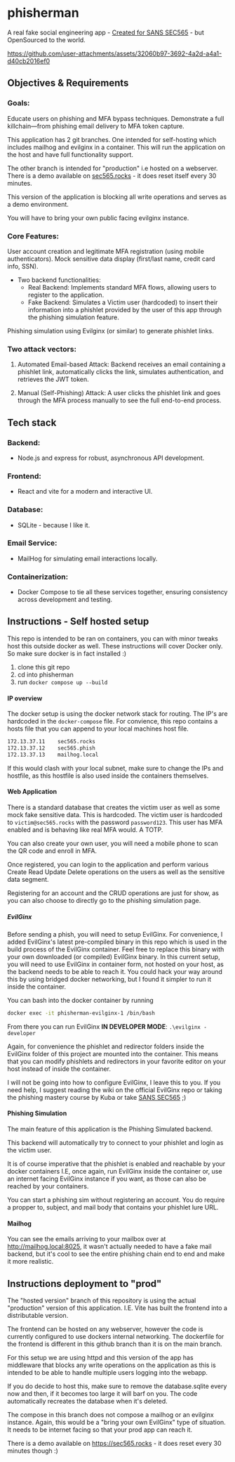 # phisherman
A real fake social engineering app - [Created for SANS SEC565](https://www.sans.org/cyber-security-courses/red-team-operations-adversary-emulation/) - but OpenSourced to the world. 



https://github.com/user-attachments/assets/32060b97-3692-4a2d-a4a1-d40cb2016ef0




## Objectives & Requirements

### Goals:
Educate users on phishing and MFA bypass techniques.
Demonstrate a full killchain—from phishing email delivery to MFA token capture.


This application has 2 git branches. One intended for self-hosting which includes mailhog and evilginx in a container. This will run the application on the host and have full functionality support.

The other branch is intended for "production" i.e hosted on a webserver.
There is a demo available on [sec565.rocks](https://sec565.rocks) - it does reset itself every 30 minutes.

This version of the application is blocking all write operations and serves as a demo environment. 

You will have to bring your own public facing evilginx instance.

### Core Features:
User account creation and legitimate MFA registration (using mobile authenticators).
Mock sensitive data display (first/last name, credit card info, SSN).

* Two backend functionalities:
  * Real Backend: Implements standard MFA flows, allowing users to register to the application.
  * Fake Backend: Simulates a Victim user (hardcoded) to insert their information into a phishlet provided by the user of this app through the phishing simulation feature.

Phishing simulation using Evilginx (or similar) to generate phishlet links.

### Two attack vectors:
1. Automated Email-based Attack: Backend receives an email containing a phishlet link, automatically clicks the link, simulates authentication, and retrieves the JWT token.

2. Manual (Self-Phishing) Attack: A user clicks the phishlet link and goes through the MFA process manually to see the full end-to-end process.


## Tech stack

### Backend:
* Node.js and express for robust, asynchronous API development.

### Frontend: 
* React and vite for a modern and interactive UI.

### Database: 
* SQLite - because I like it.

### Email Service: 
* MailHog for simulating email interactions locally.

### Containerization: 
* Docker Compose to tie all these services together, ensuring consistency across development and testing.


## Instructions - Self hosted setup 

This repo is intended to be ran on containers, you can with minor tweaks host this outside docker as well. These instructions will cover Docker only. So make sure docker is in fact installed :)

1. clone this git repo
2. cd into phisherman
3. run `docker compose up --build` 


#### IP overview

The docker setup is using the docker network stack for routing. The IP's are hardcoded in the `docker-compose` file. 
For convience, this repo contains a hosts file that you can append to your local machines host file.

```bash
172.13.37.11    sec565.rocks
172.13.37.12    sec565.phish
172.13.37.13    mailhog.local
```

If this would clash with your local subnet, make sure to change the IPs and hostfile, as this hostfile is also used inside the containers themselves. 

#### Web Application
There is a standard database that creates the victim user as well as some mock fake sensitive data. This is hardcoded.
The victim user is hardcoded to `victim@sec565.rocks` with the password `password123`. This user has MFA enabled and is behaving like real MFA would. A TOTP. 

You can also create your own user, you will need a mobile phone to scan the QR code and enroll in MFA. 

Once registered, you can login to the application and perform various Create Read Update Delete operations on the users as well as the sensitive data segment. 

Registering for an account and the CRUD operations are just for show, as you can also choose to directly go to the phishing simulation page. 


##### EvilGinx
Before sending a phish, you will need to setup EvilGinx. For convenience, I added EvilGinx's latest pre-compiled binary in this repo which is used in the build process of the EvilGinx container. Feel free to replace this binary with your own downloaded (or compiled) EvilGinx binary. In this current setup, you will need to use EvilGinx in container form, not hosted on your host, as the backend needs to be able to reach it. You could hack your way around this by using bridged docker networking, but I found it simpler to run it inside the container. 

You can bash into the docker container by running

```bash
docker exec -it phisherman-evilginx-1 /bin/bash
```

From there you can run EvilGinx **IN DEVELOPER MODE**: `.\evilginx -developer`

Again, for convenience the phishlet and redirector folders inside the EvilGinx folder of this project are mounted into the container.
This means that you can modify phishlets and redirectors in your favorite editor on your host instead of inside the container. 


I will not be going into how to configure EvilGinx, I leave this to you. If you need help, I suggest reading the wiki on the official EvilGinx repo or taking the phishing mastery course by Kuba or take [SANS SEC565](https://www.sans.org/cyber-security-courses/red-team-operations-adversary-emulation/) ;) 


#### Phishing Simulation

The main feature of this application is the Phishing Simulated backend. <br>

This backend will automatically try to connect to your phishlet and login as the victim user. 

It is of course imperative that the phishlet is enabled and reachable by your docker containers I.E, once again, run EvilGinx inside the container or, use an internet facing EvilGinx instance if you want, as those can also be reached by your containers. 

You can start a phishing sim without registering an account. You do require a propper to, subject, and mail body that contains your phishlet lure URL. 


#### Mailhog

You can see the emails arriving to your mailbox over at http://mailhog.local:8025, it wasn't actually needed to have a fake mail backend, but it's cool to see the entire phishing chain end to end and make it more realistic. 




## Instructions deployment to "prod"

The "hosted version" branch of this repository is using the actual "production" version of this application. I.E. Vite has built the frontend into a distributable version. 

The frontend can be hosted on any webserver, however the code is currently configured to use dockers internal networking. The dockerfile for the frontend is different in this github branch than it is on the main branch. 

For this setup we are using httpd and this version of the app has middleware that blocks any write operations on the application as this is intended to be able to handle multiple users logging into the webapp. 

If you do decide to host this, make sure to remove the database.sqlite every now and then, if it becomes too large it will barf on you. The code automatically recreates the database when it's deleted. 

The compose in this branch does not compose a mailhog or an evilginx instance. Again, this would be a "bring your own EvilGinx" type of situation. It needs to be internet facing so that your prod app can reach it. 

There is a demo available on https://sec565.rocks - it does reset every 30 minutes though :)
